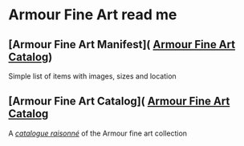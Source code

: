# Armour Fine Art read me

## [Armour Fine Art Manifest]( [Armour Fine Art Catalog]( https://evereverland.github.io/#places/theo-armour/armour-fine-art/armour-fine-art-manifest.md ))

Simple list of items with images, sizes and location

## [Armour Fine Art Catalog]( [Armour Fine Art Catalog]( https://evereverland.github.io/#places/theo-armour/armour-fine-art/armour-fine-art-catalog.md )

A [_catalogue raisonné_]( https://en.wikipedia.org/wiki/Catalogue_raisonn%C3%A9 ) of the Armour fine art collection